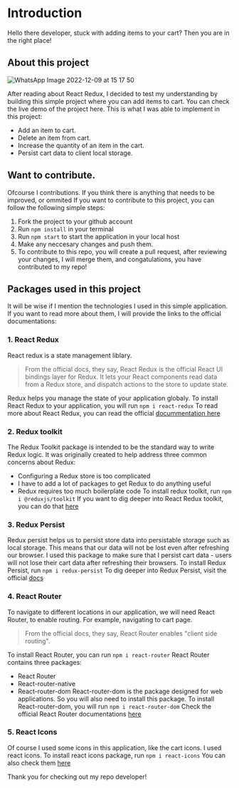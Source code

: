 # Introduction

Hello there developer, stuck with adding items to your cart? Then you are in the right place!

## About this project
![WhatsApp Image 2022-12-09 at 15 17 50](https://user-images.githubusercontent.com/91586973/206700973-c12b8e94-2197-46fb-8ebf-99305e20b6dd.jpeg)


After reading about React Redux, I decided to test my understanding by building this simple project where you can add items to cart. You can check the live demo of the project here. This is what I was able to implement in this project:
  - Add an item to cart. 
  - Delete an item from cart.
  - Increase the quantity of an item in the cart.
  - Persist cart data to client local storage.
 
 ## Want to contribute.
 Ofcourse I contributions. If you think there is anything that needs to be improved, or ommited
 If you want to contribute to this project, you can follow the following simple steps:
  1. Fork the project to your github account
  2. Run `npm install` in your terminal
  3. Run `npm start` to start the application in your local host
  4. Make any neccesary changes and push them.
  5. To contribute to this repo, you will create a pull request, after reviewing your changes, I will merge them, and congatulations, you have contributed to my repo!
  
## Packages used in this project
It will be wise if I mention the technologies I used in this simple application. If you want to read more about them, I will provide the links to the official documentations:

  ### 1. React Redux
  React redux is a state management liblary. 
  > From the official docs, they say, React Redux is the official React UI bindings layer for Redux. It lets your React components read data from a Redux store, and dispatch actions to the store to update state.

Redux helps you manage the state of your application globaly. 
To install React Redux to your application, you will run `npm i react-redux`
To read more about React Redux, you can read the official [ docummentation here](https://react-redux.js.org/)

  ### 2. Redux toolkit
  The Redux Toolkit package is intended to be the standard way to write Redux logic. It was originally created to help address three common concerns about Redux:
  - Configuring a Redux store is too complicated
  - I have to add a lot of packages to get Redux to do anything useful
  - Redux requires too much boilerplate code
To install redux toolkit, run `npm i @reduxjs/toolkit`
If you want to dig deeper into React Redux toolkit, you can do that [here](https://redux-toolkit.js.org/introduction/getting-started)

  ### 3. Redux Persist
  Redux persist helps us to persist store data into persistable storage such as local storage. This means that our data will not be lost even after refreshing our browser. I used this package to make sure that I persist cart data - users will not lose their cart data after refreshing their browsers.
  To install Redux Persist, run `npm i redux-persist`
  To dig deeper into Redux Persist, visit the official [docs](https://www.npmjs.com/package/redux-persist)
  
  ### 4. React Router
  To navigate to different locations in our application, we will need React Router, to enable routing. For example, navigating to cart page. 
  > From the official docs, they say, React Router enables "client side routing". 
  
  To install React Router, you can run `npm i react-router`
  React Router contains three packages:
   - React Router
   - React-router-native
   - React-router-dom
 React-router-dom is the package designed for web applications. So you will also need to install this package.
 To install React-router-dom, you will run `npm i react-router-dom`
 Check the official React Router documentations [here](https://reactrouter.com/en/main/start/overview)
  
  ### 5. React Icons
  Of course I used some icons in this application, like the cart icons. I used react icons. 
  To install react icons package, run `npm i react-icons`
  You can also check them [here](https://react-icons.github.io/react-icons/)
  
 Thank you for checking out my repo developer!
  
  
